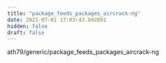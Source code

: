 ```yaml
---
title: "package_feeds_packages_aircrack-ng"
date: 2021-07-01 17:03:43.042801
hidden: false
draft: false
---
```


ath79/generic/package_feeds_packages_aircrack-ng

